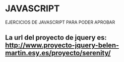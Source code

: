# JAVASCRIPT
EJERCICIOS DE JAVASCRIPT PARA PODER APROBAR

## La url del proyecto de jquery es: http://www.proyecto-jquery-belen-martin.esy.es/proyecto/serenity/
